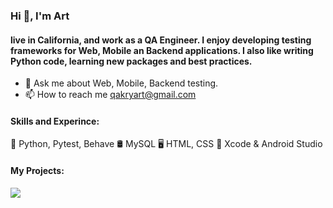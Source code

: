 ### Hi 👋, I'm Art
#### live in California, and work as a QA Engineer. I enjoy developing testing frameworks for Web, Mobile an Backend applications. I also like writing Python code, learning new packages and best practices.

- 💬 Ask me about Web, Mobile, Backend testing.
- 📫 How to reach me qakryart@gmail.com


#### Skills and Experince:
🐍 Python, Pytest, Behave
🛢️ MySQL
🖥️ HTML, CSS
📱 Xcode & Android Studio

#### My Projects:

<img src = "https://media.giphy.com/media/Ai6cYaZ0RruKJyxYsj/giphy.gif">

